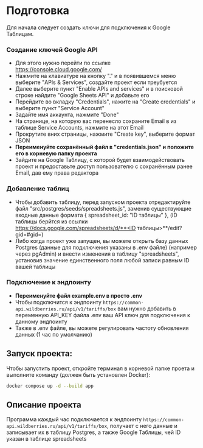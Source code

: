 # Подготовка
Для начала следует создать ключи для подключения к Google Таблицам. 

### Создание ключей Google API
- Для этого нужно перейти по ссылке https://console.cloud.google.com/
- Нажмите на клавиатуре на кнопку "." и в появившемся меню выберите "APIs & Services", создайте проект если треубуется
- Далее выберите пункт "Enable APIs and services" и в поисковой строке найдите "Google Sheets API" и добавьте его
- Перейдите во вкладку "Credentials", нажите на "Create credentials" и выберите пункт "Service Account"
- Задайте имя аккаунта, нажмите "Done"
- На странице, на которую вас перенесло сохраните Email в из таблице Service Accounts, нажмите на этот Email
- Прокрутите вних страницы, нажмите "Create key", выберите формат JSON
- **Переименуйте сохранённый файл в "credentials.json" и положите его в корневую папку проекта**
- Зайдите на Google Таблицу, с которой будет взаимодействовать проект и предоставьте доступ пользователю с сохранённым ранее Email, дав ему права редактора

### Добавление таблиц
- Чтобы добавить таблицу, перед запуском проекта отредактируйте файл  "src/postgres/seeds/spreadsheets.js", заменив существующие входные данные формата { spreadsheet_id: "ID таблицы" }, (ID таблицы берйтся из ссылки https://docs.google.com/spreadsheets/d/**<ID таблицы>**/edit?gid=#gid=)
- Либо когда проект уже запущен, вы можете открыть базу данных Postgres (данные для подключения указаны в .env файле) (например через pgAdmin) и внести изменения в таблицу "spreadsheets", установив значение единственного поля любой записи равным ID вашей таблицы 
### Подключение к эндпоинту
- **Переименуйте файл example.env в просто .env**
- Чтобы подключится к эндпоинту ```https://common-api.wildberries.ru/api/v1/tariffs/box``` вам нужно добавить в переменную API_KEY файла .env ваш API ключ для подключения к данному эндпоинту
- Также в .env файле, вы можете регулировать частоту обновления данных (1 час по умолчанию)
  
## Запуск проекта:
Чтобы запустить проект, откройте терминал в корневой папке проета и выполните команду (должен быть установлен Docker):
```bash
docker compose up -d --build app
```
## Описание проекта
Программа каждый час подключается к эндпоинту ```https://common-api.wildberries.ru/api/v1/tariffs/box```, получает с него данные и записывает их в таблицу Postgres, а также Google Таблицы, чей ID указан в таблице spreadsheets 
